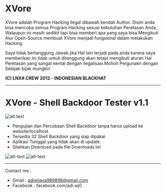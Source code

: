 # XVore
 XVore adalah Program Hacking ilegal dibawah kendali Author.
 Disini anda bisa mencoba semua Program Hacking sesuai kebutuhan Peretasan Anda, Walaupun ini masih sedikit tapi bisa memberi apa yang saya bisa.Mengikuti Alur Open-Source membuat XVore menjadi fungsional dalam melakukan Hacking.
 
 Saya tidak bertanggung Jawab jika Hal lain terjadi pada anda karena saya memberikan ini tidak untuk ditanggung akan tetapi mengikuti aturan Hal Peretasan yang sangat kental dengan ilegalisasi.Mohon Pergunakn dengan Sebijak-bijak mungkin
 
**(C) LNX#.CREW 2012 - INDONESIAN BLACKHAT**

----------------------------

# XVore - Shell Backdoor Tester v1.1
![alt text](https://i.imgur.com/am2LzC5.png)

 - Pengujian dan Percobaan Shell Backdoor tanpa harus upload ke website/localhost
- Tersedia 32 Shell Backdoor yang siap dipakai
- Aplikasi Tunggal yang tidak akan di update
- Silahkan Download pada file Downloads.txt

![alt-text](https://raw.githubusercontent.com/PkuLNX/Xvore/master/screenshot/3.jpg)
![alt-text](https://raw.githubusercontent.com/PkuLNX/Xvore/master/screenshot/4.jpg)

----------------------------

Contact me :
- Gmail : adiwijaya989898@gmail.com
- Facebook : facebook.com/adi.wj0


